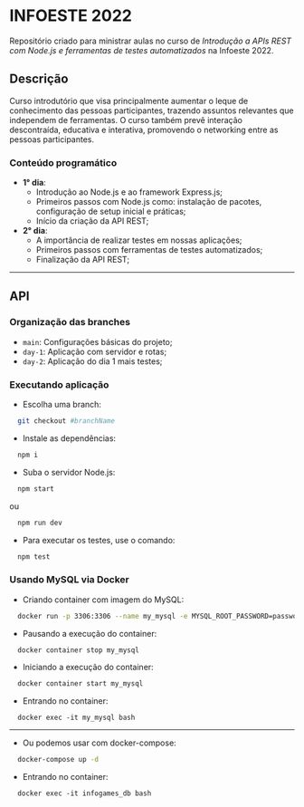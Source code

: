 # INFOESTE 2022

Repositório criado para ministrar aulas no curso de *Introdução a APIs REST com Node.js e ferramentas de testes automatizados* na Infoeste 2022.

## Descrição

Curso introdutório que visa principalmente aumentar o leque de conhecimento das pessoas participantes, trazendo assuntos relevantes que independem de ferramentas. O curso também prevê interação descontraída, educativa e interativa, promovendo o networking entre as pessoas participantes.

### Conteúdo programático

- **1° dia**:
  - Introdução ao Node.js e ao framework Express.js;
  - Primeiros passos com Node.js como: instalação de pacotes, configuração de setup inicial e práticas;
  - Início da criação da API REST;
- **2° dia**:
  - A importância de realizar testes em nossas aplicações;
  - Primeiros passos com ferramentas de testes automatizados;
  - Finalização da API REST;

---

## API

### Organização das branches

- `main`: Configurações básicas do projeto;
- `day-1`: Aplicação com servidor e rotas;
- `day-2`: Aplicação do dia 1 mais testes;

### Executando aplicação

- Escolha uma branch:
```bash
  git checkout #branchName
```

- Instale as dependências:
```bash
  npm i
```

- Suba o servidor Node.js:
```bash
  npm start
```

ou
```bash
  npm run dev
```


- Para executar os testes, use o comando:
```bash
  npm test
```

### Usando MySQL via Docker

- Criando container com imagem do MySQL:
```bash
  docker run -p 3306:3306 --name my_mysql -e MYSQL_ROOT_PASSWORD=password -d mysql:8.0.29 mysqld --default-authentication-plugin=mysql_native_password
```

- Pausando a execução do container:
```bash
  docker container stop my_mysql
```

- Iniciando a execução do container:
```bash
  docker container start my_mysql
```

- Entrando no container:
```
  docker exec -it my_mysql bash
```

---

- Ou podemos usar com docker-compose:
```bash
  docker-compose up -d
```

- Entrando no container:
```
  docker exec -it infogames_db bash
```
